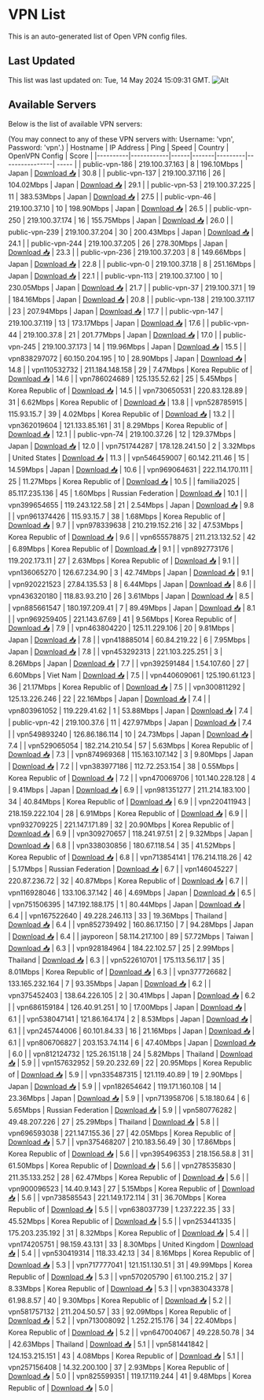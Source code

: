 # VPN List

This is an auto-generated list of Open VPN config files.

## Last Updated

This list was last updated on: Tue, 14 May 2024 15:09:31 GMT.
![Alt](https://repobeats.axiom.co/api/embed/186b98318ef1479477931607c1ad7d823f12451f.svg "Repobeats analytics image")

## Available Servers

Below is the list of available VPN servers:

(You may connect to any of these VPN servers with: Username: 'vpn', Password: 'vpn'.)
| Hostname | IP Address | Ping | Speed | Country | OpenVPN Config | Score |
|----------|------------|------|-------|---------|----------------| ----- |
| public-vpn-186 | 219.100.37.163 | 8 | 196.10Mbps | Japan | [Download 📥](./configs/server_0_JP.ovpn) | 30.8 |
| public-vpn-137 | 219.100.37.116 | 26 | 104.02Mbps | Japan | [Download 📥](./configs/server_1_JP.ovpn) | 29.1 |
| public-vpn-53 | 219.100.37.225 | 11 | 383.53Mbps | Japan | [Download 📥](./configs/server_2_JP.ovpn) | 27.5 |
| public-vpn-46 | 219.100.37.10 | 10 | 198.90Mbps | Japan | [Download 📥](./configs/server_3_JP.ovpn) | 26.5 |
| public-vpn-250 | 219.100.37.174 | 16 | 155.75Mbps | Japan | [Download 📥](./configs/server_4_JP.ovpn) | 26.0 |
| public-vpn-239 | 219.100.37.204 | 30 | 200.43Mbps | Japan | [Download 📥](./configs/server_5_JP.ovpn) | 24.1 |
| public-vpn-244 | 219.100.37.205 | 26 | 278.30Mbps | Japan | [Download 📥](./configs/server_6_JP.ovpn) | 23.3 |
| public-vpn-236 | 219.100.37.203 | 8 | 149.66Mbps | Japan | [Download 📥](./configs/server_7_JP.ovpn) | 22.8 |
| public-vpn-0 | 219.100.37.18 | 8 | 251.16Mbps | Japan | [Download 📥](./configs/server_8_JP.ovpn) | 22.1 |
| public-vpn-113 | 219.100.37.100 | 10 | 230.05Mbps | Japan | [Download 📥](./configs/server_9_JP.ovpn) | 21.7 |
| public-vpn-37 | 219.100.37.1 | 19 | 184.16Mbps | Japan | [Download 📥](./configs/server_10_JP.ovpn) | 20.8 |
| public-vpn-138 | 219.100.37.117 | 23 | 207.94Mbps | Japan | [Download 📥](./configs/server_11_JP.ovpn) | 17.7 |
| public-vpn-147 | 219.100.37.119 | 13 | 173.17Mbps | Japan | [Download 📥](./configs/server_12_JP.ovpn) | 17.6 |
| public-vpn-44 | 219.100.37.8 | 21 | 201.77Mbps | Japan | [Download 📥](./configs/server_13_JP.ovpn) | 17.0 |
| public-vpn-245 | 219.100.37.173 | 14 | 119.96Mbps | Japan | [Download 📥](./configs/server_14_JP.ovpn) | 15.5 |
| vpn838297072 | 60.150.204.195 | 10 | 28.90Mbps | Japan | [Download 📥](./configs/server_15_JP.ovpn) | 14.8 |
| vpn110532732 | 211.184.148.158 | 29 | 7.47Mbps | Korea Republic of | [Download 📥](./configs/server_16_KR.ovpn) | 14.6 |
| vpn786024689 | 125.135.52.62 | 25 | 5.45Mbps | Korea Republic of | [Download 📥](./configs/server_17_KR.ovpn) | 14.5 |
| vpn730650531 | 220.83.128.89 | 31 | 6.62Mbps | Korea Republic of | [Download 📥](./configs/server_18_KR.ovpn) | 13.8 |
| vpn528785915 | 115.93.15.7 | 39 | 4.02Mbps | Korea Republic of | [Download 📥](./configs/server_19_KR.ovpn) | 13.2 |
| vpn362019604 | 121.133.85.161 | 31 | 8.29Mbps | Korea Republic of | [Download 📥](./configs/server_20_KR.ovpn) | 12.1 |
| public-vpn-74 | 219.100.37.26 | 12 | 129.37Mbps | Japan | [Download 📥](./configs/server_21_JP.ovpn) | 12.0 |
| vpn751744287 | 178.128.241.50 | 2 | 3.32Mbps | United States | [Download 📥](./configs/server_22_US.ovpn) | 11.3 |
| vpn546459007 | 60.142.211.46 | 15 | 14.59Mbps | Japan | [Download 📥](./configs/server_23_JP.ovpn) | 10.6 |
| vpn969064631 | 222.114.170.111 | 25 | 11.27Mbps | Korea Republic of | [Download 📥](./configs/server_24_KR.ovpn) | 10.5 |
| familia2025 | 85.117.235.136 | 45 | 1.60Mbps | Russian Federation | [Download 📥](./configs/server_25_RU.ovpn) | 10.1 |
| vpn399654655 | 119.243.122.58 | 21 | 2.54Mbps | Japan | [Download 📥](./configs/server_26_JP.ovpn) | 9.8 |
| vpn961374426 | 115.93.15.7 | 38 | 1.68Mbps | Korea Republic of | [Download 📥](./configs/server_27_KR.ovpn) | 9.7 |
| vpn978339638 | 210.219.152.216 | 32 | 47.53Mbps | Korea Republic of | [Download 📥](./configs/server_28_KR.ovpn) | 9.6 |
| vpn655578875 | 211.213.132.52 | 42 | 6.89Mbps | Korea Republic of | [Download 📥](./configs/server_29_KR.ovpn) | 9.1 |
| vpn892773176 | 119.202.173.11 | 27 | 2.63Mbps | Korea Republic of | [Download 📥](./configs/server_30_KR.ovpn) | 9.1 |
| vpn136065270 | 126.67.234.90 | 3 | 42.74Mbps | Japan | [Download 📥](./configs/server_31_JP.ovpn) | 9.1 |
| vpn920221523 | 27.84.135.53 | 8 | 6.44Mbps | Japan | [Download 📥](./configs/server_32_JP.ovpn) | 8.6 |
| vpn436320180 | 118.83.93.210 | 26 | 3.61Mbps | Japan | [Download 📥](./configs/server_33_JP.ovpn) | 8.5 |
| vpn885661547 | 180.197.209.41 | 7 | 89.49Mbps | Japan | [Download 📥](./configs/server_34_JP.ovpn) | 8.1 |
| vpn969259405 | 221.143.67.69 | 41 | 9.56Mbps | Korea Republic of | [Download 📥](./configs/server_35_KR.ovpn) | 7.9 |
| vpn463804220 | 125.11.229.106 | 20 | 9.81Mbps | Japan | [Download 📥](./configs/server_36_JP.ovpn) | 7.8 |
| vpn418885014 | 60.84.219.22 | 6 | 7.95Mbps | Japan | [Download 📥](./configs/server_37_JP.ovpn) | 7.8 |
| vpn453292313 | 221.103.225.251 | 3 | 8.26Mbps | Japan | [Download 📥](./configs/server_38_JP.ovpn) | 7.7 |
| vpn392591484 | 1.54.107.60 | 27 | 6.60Mbps | Viet Nam | [Download 📥](./configs/server_39_VN.ovpn) | 7.5 |
| vpn440609061 | 125.190.61.123 | 36 | 21.17Mbps | Korea Republic of | [Download 📥](./configs/server_40_KR.ovpn) | 7.5 |
| vpn300811292 | 125.13.226.246 | 22 | 22.16Mbps | Japan | [Download 📥](./configs/server_41_JP.ovpn) | 7.4 |
| vpn803961052 | 119.229.41.62 | 1 | 53.88Mbps | Japan | [Download 📥](./configs/server_42_JP.ovpn) | 7.4 |
| public-vpn-42 | 219.100.37.6 | 11 | 427.97Mbps | Japan | [Download 📥](./configs/server_43_JP.ovpn) | 7.4 |
| vpn549893240 | 126.86.186.114 | 10 | 24.73Mbps | Japan | [Download 📥](./configs/server_44_JP.ovpn) | 7.4 |
| vpn529065054 | 182.214.210.54 | 57 | 5.63Mbps | Korea Republic of | [Download 📥](./configs/server_45_KR.ovpn) | 7.3 |
| vpn874969368 | 115.163.107.142 | 3 | 9.80Mbps | Japan | [Download 📥](./configs/server_46_JP.ovpn) | 7.2 |
| vpn383977186 | 112.72.253.154 | 38 | 0.55Mbps | Korea Republic of | [Download 📥](./configs/server_47_KR.ovpn) | 7.2 |
| vpn470069706 | 101.140.228.128 | 4 | 9.41Mbps | Japan | [Download 📥](./configs/server_48_JP.ovpn) | 6.9 |
| vpn981351277 | 211.214.183.100 | 34 | 40.84Mbps | Korea Republic of | [Download 📥](./configs/server_49_KR.ovpn) | 6.9 |
| vpn220411943 | 218.159.222.104 | 28 | 6.91Mbps | Korea Republic of | [Download 📥](./configs/server_50_KR.ovpn) | 6.9 |
| vpn932709225 | 221.147.171.89 | 32 | 20.90Mbps | Korea Republic of | [Download 📥](./configs/server_51_KR.ovpn) | 6.9 |
| vpn309270657 | 118.241.97.51 | 2 | 9.32Mbps | Japan | [Download 📥](./configs/server_52_JP.ovpn) | 6.8 |
| vpn338030856 | 180.67.118.54 | 35 | 41.52Mbps | Korea Republic of | [Download 📥](./configs/server_53_KR.ovpn) | 6.8 |
| vpn713854141 | 176.214.118.26 | 42 | 5.17Mbps | Russian Federation | [Download 📥](./configs/server_54_RU.ovpn) | 6.7 |
| vpn146045227 | 220.87.236.72 | 32 | 40.87Mbps | Korea Republic of | [Download 📥](./configs/server_55_KR.ovpn) | 6.7 |
| vpn116928046 | 133.106.37.142 | 46 | 4.69Mbps | Japan | [Download 📥](./configs/server_56_JP.ovpn) | 6.5 |
| vpn751506395 | 147.192.188.175 | 1 | 80.44Mbps | Japan | [Download 📥](./configs/server_57_JP.ovpn) | 6.4 |
| vpn167522640 | 49.228.246.113 | 33 | 19.36Mbps | Thailand | [Download 📥](./configs/server_58_TH.ovpn) | 6.4 |
| vpn852739492 | 160.86.17.150 | 7 | 94.28Mbps | Japan | [Download 📥](./configs/server_59_JP.ovpn) | 6.4 |
| jayporeon | 58.114.217.100 | 89 | 57.72Mbps | Taiwan | [Download 📥](./configs/server_60_TW.ovpn) | 6.3 |
| vpn928184964 | 184.22.102.57 | 25 | 2.99Mbps | Thailand | [Download 📥](./configs/server_61_TH.ovpn) | 6.3 |
| vpn522610701 | 175.113.56.117 | 35 | 8.01Mbps | Korea Republic of | [Download 📥](./configs/server_62_KR.ovpn) | 6.3 |
| vpn377726682 | 133.165.232.164 | 7 | 93.35Mbps | Japan | [Download 📥](./configs/server_63_JP.ovpn) | 6.2 |
| vpn375452403 | 138.64.226.105 | 2 | 30.41Mbps | Japan | [Download 📥](./configs/server_64_JP.ovpn) | 6.2 |
| vpn686159184 | 126.40.91.251 | 10 | 17.00Mbps | Japan | [Download 📥](./configs/server_65_JP.ovpn) | 6.1 |
| vpn538047141 | 121.86.164.174 | 2 | 8.53Mbps | Japan | [Download 📥](./configs/server_66_JP.ovpn) | 6.1 |
| vpn245744006 | 60.101.84.33 | 16 | 21.16Mbps | Japan | [Download 📥](./configs/server_67_JP.ovpn) | 6.1 |
| vpn806706827 | 203.153.74.114 | 6 | 47.40Mbps | Japan | [Download 📥](./configs/server_68_JP.ovpn) | 6.0 |
| vpn812124732 | 125.26.151.18 | 24 | 5.82Mbps | Thailand | [Download 📥](./configs/server_69_TH.ovpn) | 5.9 |
| vpn157632952 | 59.20.232.69 | 22 | 20.95Mbps | Korea Republic of | [Download 📥](./configs/server_70_KR.ovpn) | 5.9 |
| vpn335487315 | 121.119.40.89 | 19 | 2.90Mbps | Japan | [Download 📥](./configs/server_71_JP.ovpn) | 5.9 |
| vpn182654642 | 119.171.160.108 | 14 | 23.36Mbps | Japan | [Download 📥](./configs/server_72_JP.ovpn) | 5.9 |
| vpn713958706 | 5.18.180.64 | 6 | 5.65Mbps | Russian Federation | [Download 📥](./configs/server_73_RU.ovpn) | 5.9 |
| vpn580776282 | 49.48.207.226 | 27 | 25.29Mbps | Thailand | [Download 📥](./configs/server_74_TH.ovpn) | 5.8 |
| vpn696593038 | 221.147.155.36 | 27 | 42.05Mbps | Korea Republic of | [Download 📥](./configs/server_75_KR.ovpn) | 5.7 |
| vpn375468207 | 210.183.56.49 | 30 | 17.86Mbps | Korea Republic of | [Download 📥](./configs/server_76_KR.ovpn) | 5.6 |
| vpn395496353 | 218.156.58.8 | 31 | 61.50Mbps | Korea Republic of | [Download 📥](./configs/server_77_KR.ovpn) | 5.6 |
| vpn278535830 | 211.35.133.252 | 28 | 62.47Mbps | Korea Republic of | [Download 📥](./configs/server_78_KR.ovpn) | 5.6 |
| vpn900096523 | 14.40.9.143 | 27 | 5.15Mbps | Korea Republic of | [Download 📥](./configs/server_79_KR.ovpn) | 5.6 |
| vpn738585543 | 221.149.172.114 | 31 | 36.70Mbps | Korea Republic of | [Download 📥](./configs/server_80_KR.ovpn) | 5.5 |
| vpn638037739 | 1.237.222.35 | 33 | 45.52Mbps | Korea Republic of | [Download 📥](./configs/server_81_KR.ovpn) | 5.5 |
| vpn253441335 | 175.203.235.192 | 31 | 8.32Mbps | Korea Republic of | [Download 📥](./configs/server_82_KR.ovpn) | 5.4 |
| vpn174205751 | 98.159.43.131 | 33 | 8.30Mbps | United Kingdom | [Download 📥](./configs/server_83_GB.ovpn) | 5.4 |
| vpn530419314 | 118.33.42.13 | 34 | 8.16Mbps | Korea Republic of | [Download 📥](./configs/server_84_KR.ovpn) | 5.3 |
| vpn717777041 | 121.151.130.51 | 31 | 49.99Mbps | Korea Republic of | [Download 📥](./configs/server_85_KR.ovpn) | 5.3 |
| vpn570205790 | 61.100.215.2 | 37 | 8.33Mbps | Korea Republic of | [Download 📥](./configs/server_86_KR.ovpn) | 5.3 |
| vpn383043378 | 61.98.8.57 | 40 | 9.30Mbps | Korea Republic of | [Download 📥](./configs/server_87_KR.ovpn) | 5.2 |
| vpn581757132 | 211.204.50.57 | 33 | 92.09Mbps | Korea Republic of | [Download 📥](./configs/server_88_KR.ovpn) | 5.2 |
| vpn713008092 | 1.252.215.176 | 34 | 22.40Mbps | Korea Republic of | [Download 📥](./configs/server_89_KR.ovpn) | 5.2 |
| vpn647004067 | 49.228.50.78 | 34 | 42.63Mbps | Thailand | [Download 📥](./configs/server_90_TH.ovpn) | 5.1 |
| vpn581441842 | 124.153.215.151 | 43 | 4.08Mbps | Korea Republic of | [Download 📥](./configs/server_91_KR.ovpn) | 5.1 |
| vpn257156408 | 14.32.200.100 | 37 | 2.93Mbps | Korea Republic of | [Download 📥](./configs/server_92_KR.ovpn) | 5.0 |
| vpn825599351 | 119.17.119.244 | 41 | 9.48Mbps | Korea Republic of | [Download 📥](./configs/server_93_KR.ovpn) | 5.0 |
